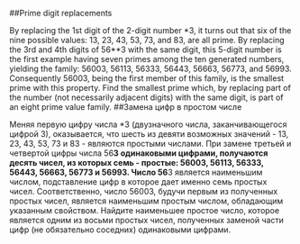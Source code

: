 ##Prime digit replacements

By replacing the 1st digit of the 2-digit number *3, it turns out that six of the nine possible values: 13, 23, 43, 53, 73, and 83, are all prime.
By replacing the 3rd and 4th digits of 56**3 with the same digit, this 5-digit number is the first example having seven primes among the ten generated numbers, yielding the family: 56003, 56113, 56333, 56443, 56663, 56773, and 56993. Consequently 56003, being the first member of this family, is the smallest prime with this property.
Find the smallest prime which, by replacing part of the number (not necessarily adjacent digits) with the same digit, is part of an eight prime value family.
##Замена цифр в простом числе

Меняя первую цифру числа *3 (двузначного числа, заканчивающегося цифрой 3), оказывается, что шесть из девяти возможных значений - 13, 23, 43, 53, 73 и 83 - являются простыми числами.
При замене третьей и четвертой цифры числа 56**3 одинаковыми цифрами, получаются десять чисел, из которых семь - простые: 56003, 56113, 56333, 56443, 56663, 56773 и 56993. Число 56**3 является наименьшим числом, подставление цифр в которое дает именно семь простых чисел. Соответственно, число 56003, будучи первым из полученных простых чисел, является наименьшим простым числом, обладающим указанным свойством.
Найдите наименьшее простое число, которое является одним из восьми простых чисел, полученных заменой части цифр (не обязательно соседних) одинаковыми цифрами.
